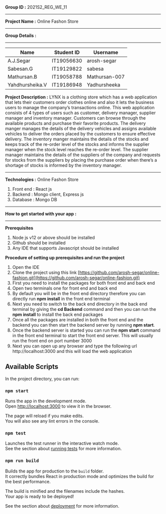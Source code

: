 **Group ID :** 2021S2_REG_WE_11
<hr> 

**Project Name :** Online Fashon Store
<hr> 

**Group Details :** 
<hr> 

Name | Student ID | Username |
--- | --- | --- | 
A.J.Segar | IT19056630 | arosh-segar | 
Sabesan.G | IT19129822 | sabesa | 
Mathursan.B | IT19058788 | Mathursan-007 | 
Yahdhursheika.V | IT19186948 | Yadhursheeka | 

**Project Description :** 
LYNX is a clothing store which has a web application that lets their customers order clothes online and also it lets the business users to
manage the company’s transactions online. This web application consists of 4 types of users such as customer, delivery manager,
supplier manager and inventory manager. Customers can browse through the available products and purchase their favorite products.
The delivery manger manages the details of the delivery vehicles and assigns available vehicles to deliver the orders placed by the
customers to ensure effective delivery. The inventory manger maintains the details of the stocks and keeps track of the re-order level
of the stocks and informs the supplier manager when the stock level reaches the re-order level. The supplier manager maintains the
details of the suppliers of the company and requests for stocks from the suppliers by placing the purchase order when there’s a
shortage of stocks is informed by the inventory manager. 
<hr> 

**Technologies :** Online Fashon Store
1. Front end : React js 
2. Backend : Mongo client, Express js
3. Database : Mongo DB
<hr> 

**How to get started with your app :** 
<hr>

**Prerequisites**
1. Node js v12 or above should be installed
2. Github should be installed
3. Any IDE that supports Javascript should be installed

**Procedure of setting up prerequisites and run the project**
1. Open the IDE 
2. Clone the project using this link [https://github.com/arosh-segar/online-fashion.git](https://github.com/arosh-segar/online-fashion.git)
3. First you need to install the packages for both front end and back end
4. Open two terminals one for front end and back end
5. By default you will be in the front end directory therefore you can directly run **npm install** in the front end terminal
6. Next you need to switch to the back end directory in the back end terminal by giving the **cd Backend** command and then you can run the **npm install** to install the back end packages
7. Once all the packages are installed in both the front end and the backend you can then start the backend server by running **npm start**.
8. Once the backend server is started you can run the **npm start** command in the front end terminal to start the front end server. This will usually run the front end on port number 3000
9. Next you can open up any browser and type the following url http://localhost:3000 and this will load the web application


## Available Scripts

In the project directory, you can run:

### `npm start`

Runs the app in the development mode.\
Open [http://localhost:3000](http://localhost:3000) to view it in the browser.

The page will reload if you make edits.\
You will also see any lint errors in the console.

### `npm test`

Launches the test runner in the interactive watch mode.\
See the section about [running tests](https://facebook.github.io/create-react-app/docs/running-tests) for more information.

### `npm run build`

Builds the app for production to the `build` folder.\
It correctly bundles React in production mode and optimizes the build for the best performance.

The build is minified and the filenames include the hashes.\
Your app is ready to be deployed!

See the section about [deployment](https://facebook.github.io/create-react-app/docs/deployment) for more information.
